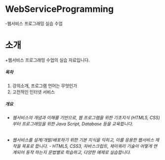 # WebServiceProgramming
-웹서비스 프로그래밍 실습 수업
# 소개
+웹서비스 프로그래밍 수업의 실습 자료입니다.
##### 목차
1. 강의소개, 프로그램 언어는 무엇인가
2. 고전적인 인터넷 서비스

##### 개요
- ###### 웹서비스의 개념과 이해를 기반으로, 웹 프로그램을 위한 기초지식 (HTML5, CSS)부터 프로그래밍을 위한 Java Script, Database 등을 교육합니다.
- ###### 웹서비스를 설계/개발/배포하기 위한 기본 지식을 익히고, 이를 응용한 웹서비스 제작을 목표로 합니다. \- HTML5, CSS3, 자바스크립트, 제이쿼리 기술이 어떻게 연계되어 동작 하는지 문법별로 학습하고, 다양한 예제로 실습합니다.
